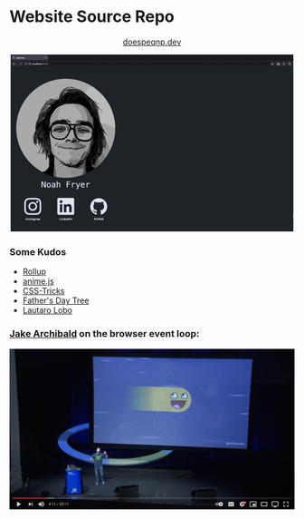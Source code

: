 # Website Source Repo

<p align="center"> <a href=https://doespeqnp.dev> doespeqnp.dev </a> </p>
<p align="center">
    <img src="public/assets/img/website-demo.gif" alt="demo gif"/>
</p>

### Some Kudos

- [Rollup](https://github.com/rollup/rollup)
- [anime.js](https://github.com/juliangarnier/anime)
- [CSS-Tricks](https://css-tricks.com/)
- [Father's Day Tree](https://github.com/canmom/fathersdaytree)
- [Lautaro
    Lobo](https://dev.to/lautarolobo/use-javascript-and-html5-to-code-a-fractal-tree-2n69)

### [Jake Archibald](https://github.com/jakearchibald) on the browser event loop:
[![a youtube video of Jake Archibald speaking about the browser event loop](jake-archibald-in-the-loop.png)](https://www.youtube.com/watch?v=cCOL7MC4Pl0)
